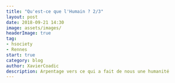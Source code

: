 ```yaml
---
title: "Qu'est-ce que l'Humain ? 2/3"
layout: post
date: 2018-09-21 14:30
image: assets/images/
headerImage: true
tag:
- hsociety
- Rennes
start: true
category: blog
author: XavierCoadic
description: Arpentage vers ce qui a fait de nous une humanité
---
```

